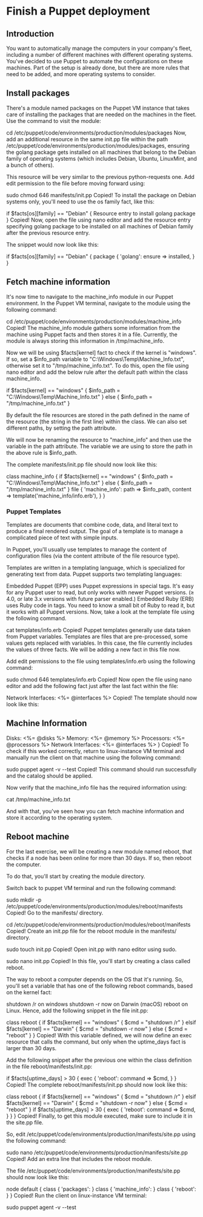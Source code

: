 # Finish a Puppet deployment
## Introduction
You want to automatically manage the computers in your company's fleet, including a number of different machines with different operating systems. You've decided to use Puppet to automate the configurations on these machines. Part of the setup is already done, but there are more rules that need to be added, and more operating systems to consider.

## Install packages
There's a module named packages on the Puppet VM instance that takes care of installing the packages that are needed on the machines in the fleet. Use the command to visit the module:

cd /etc/puppet/code/environments/production/modules/packages
Now, add an additional resource in the same init.pp file within the path /etc/puppet/code/environments/production/modules/packages, ensuring the golang package gets installed on all machines that belong to the Debian family of operating systems (which includes Debian, Ubuntu, LinuxMint, and a bunch of others).

This resource will be very similar to the previous python-requests one. Add edit permission to the file before moving forward using:

sudo chmod 646 manifests/init.pp
Copied!
To install the package on Debian systems only, you'll need to use the os family fact, like this:

if $facts[os][family] == "Debian" {
Resource entry to install golang package
}
Copied!
Now, open the file using nano editor and add the resource entry specifying golang package to be installed on all machines of Debian family after the previous resource entry.

The snippet would now look like this:

if $facts[os][family] == "Debian" {
     package { 'golang':
       ensure => installed,
     }
  }

## Fetch machine information
It's now time to navigate to the machine_info module in our Puppet environment. In the Puppet VM terminal, navigate to the module using the following command:

cd /etc/puppet/code/environments/production/modules/machine_info
Copied!
The machine_info module gathers some information from the machine using Puppet facts and then stores it in a file. Currently, the module is always storing this information in /tmp/machine_info.

Now we will be using $facts[kernel] fact to check if the kernel is "windows". If so, set a $info_path variable to "C:\Windows\Temp\Machine_Info.txt", otherwise set it to "/tmp/machine_info.txt". To do this, open the file using nano editor and add the below rule after the default path within the class machine_info.

  if $facts[kernel] == "windows" {
       $info_path = "C:\Windows\Temp\Machine_Info.txt"
  } else {
       $info_path = "/tmp/machine_info.txt"
  }

By default the file resources are stored in the path defined in the name of the resource (the string in the first line) within the class. We can also set different paths, by setting the path attribute.

We will now be renaming the resource to "machine_info" and then use the variable in the path attribute. The variable we are using to store the path in the above rule is $info_path.

The complete manifests/init.pp file should now look like this:

class machine_info {
  if $facts[kernel] == "windows" {
       $info_path = "C:\Windows\Temp\Machine_Info.txt"
   } else {
       $info_path = "/tmp/machine_info.txt"
   }
 file { 'machine_info':
       path => $info_path,
       content => template('machine_info/info.erb'),
   }
}

### Puppet Templates
Templates are documents that combine code, data, and literal text to produce a final rendered output. The goal of a template is to manage a complicated piece of text with simple inputs.

In Puppet, you'll usually use templates to manage the content of configuration files (via the content attribute of the file resource type).

Templates are written in a templating language, which is specialized for generating text from data. Puppet supports two templating languages:

Embedded Puppet (EPP) uses Puppet expressions in special tags. It's easy for any Puppet user to read, but only works with newer Puppet versions. (≥ 4.0, or late 3.x versions with future parser enabled.)
Embedded Ruby (ERB) uses Ruby code in tags. You need to know a small bit of Ruby to read it, but it works with all Puppet versions.
Now, take a look at the template file using the following command.

cat templates/info.erb
Copied!
Puppet templates generally use data taken from Puppet variables. Templates are files that are pre-processed, some values gets replaced with variables. In this case, the file currently includes the values of three facts. We will be adding a new fact in this file now.

Add edit permissions to the file using templates/info.erb using the following command:

sudo chmod 646 templates/info.erb
Copied!
Now open the file using nano editor and add the following fact just after the last fact within the file:

Network Interfaces: <%= @interfaces %>
Copied!
The template should now look like this:

Machine Information
-------------------
Disks: <%= @disks %>
Memory: <%= @memory %>
Processors: <%= @processors %>
Network Interfaces: <%= @interfaces %>
}
Copied!
To check if this worked correctly, return to linux-instance VM terminal and manually run the client on that machine using the following command:

sudo puppet agent -v --test
Copied!
This command should run successfully and the catalog should be applied.

Now verify that the machine_info file has the required information using:

cat /tmp/machine_info.txt

And with that, you've seen how you can fetch machine information and store it according to the operating system.

## Reboot machine
For the last exercise, we will be creating a new module named reboot, that checks if a node has been online for more than 30 days. If so, then reboot the computer.

To do that, you'll start by creating the module directory.

Switch back to puppet VM terminal and run the following command:

sudo mkdir -p /etc/puppet/code/environments/production/modules/reboot/manifests
Copied!
Go to the manifests/ directory.

cd /etc/puppet/code/environments/production/modules/reboot/manifests
Copied!
Create an init.pp file for the reboot module in the manifests/ directory.

sudo touch init.pp
Copied!
Open init.pp with nano editor using sudo.

sudo nano init.pp
Copied!
In this file, you'll start by creating a class called reboot.

The way to reboot a computer depends on the OS that it's running. So, you'll set a variable that has one of the following reboot commands, based on the kernel fact:

shutdown /r on windows
shutdown -r now on Darwin (macOS)
reboot on Linux.
Hence, add the following snippet in the file init.pp:

class reboot {
  if $facts[kernel] == "windows" {
    $cmd = "shutdown /r"
  } elsif $facts[kernel] == "Darwin" {
    $cmd = "shutdown -r now"
  } else {
    $cmd = "reboot"
  }
}
Copied!
With this variable defined, we will now define an exec resource that calls the command, but only when the uptime_days fact is larger than 30 days.

Add the following snippet after the previous one within the class definition in the file reboot/manifests/init.pp:

if $facts[uptime_days] > 30 {
        exec { 'reboot':
           command => $cmd,
        }
    }
Copied!
The complete reboot/manifests/init.pp should now look like this:

class reboot {
  if $facts[kernel] == "windows" {
    $cmd = "shutdown /r"
  } elsif $facts[kernel] == "Darwin" {
    $cmd = "shutdown -r now"
  } else {
    $cmd = "reboot"
  }
  if $facts[uptime_days] > 30 {
    exec { 'reboot':
      command => $cmd,
     }
   }
}
Copied!
Finally, to get this module executed, make sure to include it in the site.pp file.

So, edit /etc/puppet/code/environments/production/manifests/site.pp using the following command:

sudo nano /etc/puppet/code/environments/production/manifests/site.pp 
Copied!
Add an extra line that includes the reboot module.

The file /etc/puppet/code/environments/production/manifests/site.pp should now look like this:

node default {
   class { 'packages': }
   class { 'machine_info': }
   class { 'reboot': }
}
Copied!
Run the client on linux-instance VM terminal:

sudo puppet agent -v --test

